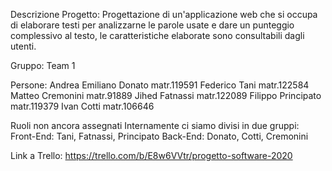 Descrizione Progetto:
    Progettazione di un'applicazione web che si occupa di elaborare testi per 
    analizzarne le parole usate e dare un punteggio complessivo al testo,
    le caratteristiche elaborate sono consultabili dagli utenti.

Gruppo: Team 1

Persone:
    Andrea Emiliano Donato matr.119591
    Federico Tani   matr.122584
    Matteo Cremonini    matr.91889
    Jihed Fatnassi  matr.122089
    Filippo Principato  matr.119379
    Ivan Cotti  matr.106646

Ruoli non ancora assegnati
Internamente ci siamo divisi in due gruppi:
    Front-End: Tani, Fatnassi, Principato
    Back-End: Donato, Cotti, Cremonini
    
    
    
Link a Trello: https://trello.com/b/E8w6VVtr/progetto-software-2020